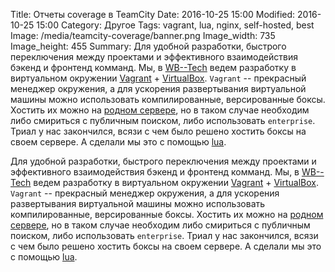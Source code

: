 Title: Отчеты coverage в TeamCity
Date: 2016-10-25 15:00
Modified: 2016-10-25 15:00
Category: Другое
Tags: vagrant, lua, nginx, self-hosted, best
Image: /media/teamcity-coverage/banner.png
Image_width: 735
Image_height: 455
Summary:
    Для удобной разработки, быстрого переключения между проектами и
    эффективного взаимодействия бэкенд и фронтенд комманд. Мы, в
    [WB--Tech](http://wbtech.pro/) ведем разработку в виртуальном окружении
    [Vagrant](https://www.vagrantup.com/) + [VirtualBox](https://www.virtualbox.org/).
    `Vagrant` -- прекрасный менеджер окружения, а для ускорения развертывания
    виртуальной машины можно использовать компилированные, версированные боксы.
    Хостить их можно на [родном сервере](https://atlas.hashicorp.com/boxes/search),
    но в таком случае необходим либо смириться с публичным поиском, либо
    использовать `enterprise`. Триал у нас закончился, всязи с чем было решено
    хостить боксы на своем сервере. А сделали мы это с помощью [lua](https://www.lua.org/).

Для удобной разработки, быстрого переключения между проектами и
эффективного взаимодействия бэкенд и фронтенд комманд. Мы, в
[WB--Tech](http://wbtech.pro/) ведем разработку в виртуальном окружении
[Vagrant](https://www.vagrantup.com/) + [VirtualBox](https://www.virtualbox.org/).
`Vagrant` -- прекрасный менеджер окружения, а для ускорения развертывания
виртуальной машины можно использовать компилированные, версированные боксы.
Хостить их можно на [родном сервере](https://atlas.hashicorp.com/boxes/search),
но в таком случае необходим либо смириться с публичным поиском, либо
использовать `enterprise`. Триал у нас закончился, всязи с чем было решено
хостить боксы на своем сервере. А сделали мы это с помощью [lua](https://www.lua.org/).

